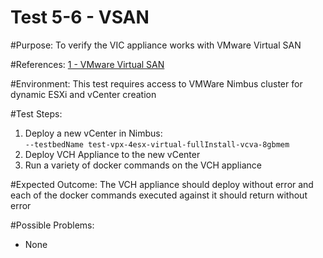Test 5-6 - VSAN
=======

#Purpose:
To verify the VIC appliance works with VMware Virtual SAN

#References:
[1 - VMware Virtual SAN](http://www.vmware.com/products/virtual-san.html)

#Environment:
This test requires access to VMWare Nimbus cluster for dynamic ESXi and vCenter creation

#Test Steps:
1. Deploy a new vCenter in Nimbus:  
```--testbedName test-vpx-4esx-virtual-fullInstall-vcva-8gbmem```  
2. Deploy VCH Appliance to the new vCenter
3. Run a variety of docker commands on the VCH appliance

#Expected Outcome:
The VCH appliance should deploy without error and each of the docker commands executed against it should return without error

#Possible Problems:
* None
